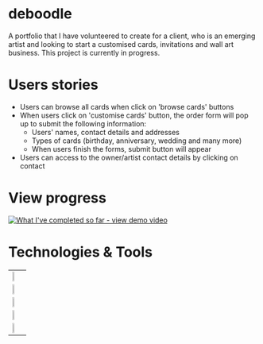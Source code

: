 # deboodle
A portfolio that I have volunteered to create for a client, who is an emerging artist and looking to start a customised cards, invitations and wall art business. This project is currently in progress.
# Users stories
- Users can browse all cards when click on 'browse cards' buttons
- When users click on 'customise cards' button, the order form will pop up to submit the following information:
  - Users' names, contact details and addresses
  - Types of cards (birthday, anniversary, wedding and many more)
  - When users finish the forms, submit button will appear
 - Users can access to the owner/artist contact details by clicking on contact

# View progress

[![What I've completed so far - view demo video](https://github.com/polinetuch/deboodle/blob/main/client/src/components/asset-images/progress.JPG?raw=true)](https://drive.google.com/file/d/1zQM9fSnggiFSQjTrIVhQLklRTO0o2yX2/view)

# Technologies & Tools
<table>
  <tr>
    <td><img src="https://www.import.io/wp-content/uploads/2017/10/React-logo.png" width="18%" style="text-alight: center"></td>
  </tr>
  <tr>
    <td><img src="https://miro.medium.com/max/1200/1*I1bJuD1D5G2FvWP5IVyyFQ.png" width="18%"></td>
  </tr>
  <tr>
    <td><img src="https://blog.alexdevero.com/wp-content/uploads/2015/03/sass-logo.jpg" width="18%"></td>
  </tr>
  <tr>
    <td><img src="https://miro.medium.com/max/9350/1*BCPTI5sT2C9JH76__X2WUg.png" width="18%"></td>
  </tr>
  <tr>
     <td><img src="https://www.agnosticdev.com/sites/default/files/2016-01/npm-logo_1.png" width="18%"></td>    
  </tr>
</table>

